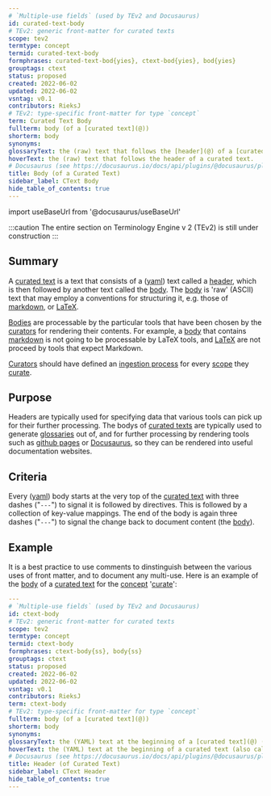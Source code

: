```yaml
---
# `Multiple-use fields` (used by TEv2 and Docusaurus)
id: curated-text-body
# TEv2: generic front-matter for curated texts
scope: tev2
termtype: concept
termid: curated-text-body
formphrases: curated-text-bod{yies}, ctext-bod{yies}, bod{yies}
grouptags: ctext
status: proposed
created: 2022-06-02
updated: 2022-06-02
vsntag: v0.1
contributors: RieksJ
# TEv2: type-specific front-matter for type `concept`
term: Curated Text Body
fullterm: body (of a [curated text](@))
shorterm: body
synonyms:
glossaryText: the (raw) text that follows the [header](@) of a [curated text](@)
hoverText: the (raw) text that follows the header of a curated text.
# Docusaurus (see https://docusaurus.io/docs/api/plugins/@docusaurus/plugin-content-docs#markdown-front-matter):
title: Body (of a Curated Text)
sidebar_label: CText Body
hide_table_of_contents: true
---
```


import useBaseUrl from '@docusaurus/useBaseUrl'

:::caution
The entire section on Terminology Engine v 2 (TEv2) is still under construction
:::

## Summary

A [curated text](@) is a text that consists of a ([yaml](https://yaml.org/spec/1.2.2/)) text called a [header](@), which is then followed by another text called the [body](@). The [body](@) is 'raw' (ASCII) text that may employ a conventions for structuring it, e.g. those of [markdown](https://www.markdownguide.org/basic-syntax/), or [LaTeX](https://www.latex-project.org/help/documentation/usrguide.pdf).

[Bodies](@) are processable by the particular tools that have been chosen by the [curators](@) for rendering their contents. For example, a [body](@) that contains [markdown](https://www.markdownguide.org/basic-syntax/) is not going to be processable by LaTeX tools, and [LaTeX](https://www.latex-project.org/help/documentation/usrguide.pdf) are not proceed by tools that expect Markdown.

[Curators](@) should have defined an [ingestion process](@) for every [scope](@) they [curate](@).

## Purpose

Headers are typically used for specifying data that various tools can pick up for their further processing. The bodys of [curated texts](@) are typically used to generate [glossaries](@) out of, and for further processing by rendering tools such as [github pages](https://pages.github.com/) or [Docusaurus](https://docusaurus.io/docs/docs-introduction), so they can be rendered into useful documentation websites.

## Criteria

Every ([yaml](https://yaml.org/spec/1.2.2/)) body starts at the very top of the [curated text](@) with three dashes ("`---`") to signal it is followed by directives. This is followed by a collection of key-value mappings. The end of the body is again three dashes ("`---`") to signal the change back to document content (the [body](@)).

## Example

It is a best practice to use comments to dinstinguish between the various uses of front matter, and to document any multi-use. Here is an example of the [body](@) of a [curated text](@) for the [concept](@) '[curate](@)':

~~~ yaml
---
# `Multiple-use fields` (used by TEv2 and Docusaurus)
id: ctext-body
# TEv2: generic front-matter for curated texts
scope: tev2
termtype: concept
termid: ctext-body
formphrases: ctext-body{ss}, body{ss}
grouptags: ctext
status: proposed
created: 2022-06-02
updated: 2022-06-02
vsntag: v0.1
contributors: RieksJ
term: ctext-body
# TEv2: type-specific front-matter for type `concept`
fullterm: body (of a [curated text](@))
shorterm: body
synonyms:
glossaryText: the (YAML) text at the beginning of a [curated text](@) (also called the 'front-matter').
hoverText: the (YAML) text at the beginning of a curated text (also called the 'front-matter').
# Docusaurus (see https://docusaurus.io/docs/api/plugins/@docusaurus/plugin-content-docs#markdown-front-matter):
title: Header (of Curated Text)
sidebar_label: CText Header
hide_table_of_contents: true
---
~~~
